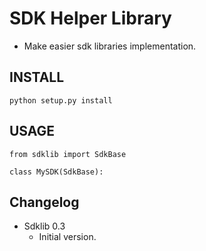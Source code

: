 SDK Helper Library
==================

- Make easier sdk libraries implementation.


## INSTALL

```
python setup.py install
```

## USAGE

```
from sdklib import SdkBase

class MySDK(SdkBase):
```


## Changelog

* Sdklib 0.3
    - Initial version.